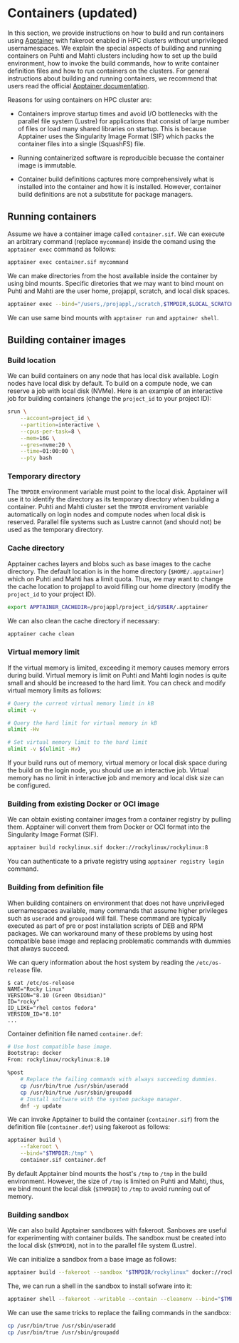 # Containers (updated)

In this section, we provide instructions on how to build and run containers using [Apptainer](https://apptainer.org/) with fakeroot enabled in HPC clusters without unprivileged usernamespaces.
We explain the special aspects of building and running containers on Puhti and Mahti clusters including how to set up the build environment, how to invoke the build commands, how to write container definition files and how to run containers on the clusters.
For general instructions about building and running containers, we recommend that users read the official [Apptainer documentation](https://apptainer.org/docs/user/main/index.html).

Reasons for using containers on HPC cluster are:

- Containers improve startup times and avoid I/O bottlenecks with the parallel file system (Lustre) for applications that consist of large number of files or load many shared libraries on startup.
  This is because Apptainer uses the Singularity Image Format (SIF) which packs the container files into a single (SquashFS) file.

- Running containerized software is reproducible becuase the container image is immutable.

- Container build definitions captures more comprehensively what is installed into the container and how it is installed.
  However, container build definitions are not a substitute for package managers.

## Running containers

Assume we have a container image called `container.sif`.
We can execute an arbitrary command (replace `mycommand`) inside the comand using the `apptainer exec` command as follows:

```bash
apptainer exec container.sif mycommand
```

We can make directories from the host available inside the container by using bind mounts.
Specific diretories that we may want to bind mount on Puhti and Mahti are the user home, projappl, scratch, and local disk spaces.

```bash
apptainer exec --bind="/users,/projappl,/scratch,$TMPDIR,$LOCAL_SCRATCH" container.sif mycommand
```

We can use same bind mounts with `apptainer run` and `apptainer shell`.

## Building container images

### Build location

We can build containers on any node that has local disk available.
Login nodes have local disk by default.
To build on a compute node, we can reserve a job with local disk (NVMe).
Here is an example of an interactive job for building containers (change the `project_id` to your project ID):

```bash
srun \
    --account=project_id \
    --partition=interactive \
    --cpus-per-task=8 \
    --mem=16G \
    --gres=nvme:20 \
    --time=01:00:00 \
    --pty bash
```

### Temporary directory

The `TMPDIR` environment variable must point to the local disk.
Apptainer will use it to identify the directory as its temporary directory when building a container.
Puhti and Mahti cluster set the `TMPDIR` enviroment variable automatically on login nodes and compute nodes when local disk is reserved.
Parallel file systems such as Lustre cannot (and should not) be used as the temporary directory.

### Cache directory

Apptainer caches layers and blobs such as base images to the cache directory.
The default location is in the home directory (`$HOME/.apptainer`) which on Puhti and Mahti has a limit quota.
Thus, we may want to change the cache location to projappl to avoid filling our home directory (modify the `project_id` to your project ID).

```bash
export APPTAINER_CACHEDIR=/projappl/project_id/$USER/.apptainer
```

We can also clean the cache directory if necessary:

```bash
apptainer cache clean
```

### Virtual memory limit

If the virtual memory is limited, exceeding it memory causes memory errors during build.
Virtual memory is limit on Puhti and Mahti login nodes is quite small and should be increased to the hard limit.
You can check and modify virtual memory limits as follows:

```bash
# Query the current virtual memory limit in kB
ulimit -v
```

```bash
# Query the hard limit for virtual memory in kB
ulimit -Hv
```

```bash
# Set virtual memory limit to the hard limit
ulimit -v $(ulimit -Hv)
```

If your build runs out of memory, virtual memory or local disk space during the build on the login node, you should use an interactive job.
Virtual memory has no limit in interactive job and memory and local disk size can be configured.

### Building from existing Docker or OCI image

We can obtain existing container images from a container registry by pulling them.
Apptainer will convert them from Docker or OCI format into the Singularity Image Format (SIF).

```bash
apptainer build rockylinux.sif docker://rockylinux/rockylinux:8
```

You can authenticate to a private registry using `apptainer registry login` command.

### Building from definition file

When building containers on environment that does not have unprivileged usernamespaces available, many commands that assume higher privileges such as `useradd` and `groupadd` will fail.
These command are typically executed as part of pre or post installation scripts of DEB and RPM packages.
We can workaround many of these problems by using host compatible base image and replacing problematic commands with dummies that always succeed.

We can query information about the host system by reading the `/etc/os-release` file.

```text
$ cat /etc/os-release
NAME="Rocky Linux"
VERSION="8.10 (Green Obsidian)"
ID="rocky"
ID_LIKE="rhel centos fedora"
VERSION_ID="8.10"
...
```

Container definition file named `container.def`:

```sh title="container.def"
# Use host compatible base image.
Bootstrap: docker
From: rockylinux/rockylinux:8.10

%post
    # Replace the failing commands with always succeeding dummies.
    cp /usr/bin/true /usr/sbin/useradd
    cp /usr/bin/true /usr/sbin/groupadd
    # Install software with the system package manager.
    dnf -y update
```

We can invoke Apptainer to build the container (`container.sif`) from the definition file (`container.def`) using fakeroot as follows:

```bash
apptainer build \
    --fakeroot \
    --bind="$TMPDIR:/tmp" \
    container.sif container.def
```

By default Apptainer bind mounts the host's `/tmp` to `/tmp` in the build environment.
However, the size of `/tmp` is limited on Puhti and Mahti, thus, we bind mount the local disk (`$TMPDIR`) to `/tmp` to avoid running out of memory.

### Building sandbox

We can also build Apptainer sandboxes with fakeroot.
Sanboxes are useful for experimenting with container builds.
The sandbox must be created into the local disk (`$TMPDIR`), not in to the parallel file system (Lustre).

We can initialize a sandbox from a base image as follows:

```bash
apptainer build --fakeroot --sandbox "$TMPDIR/rockylinux" docker://rockylinux/rockylinux:8.10
```

The, we can run a shell in the sandbox to install sofware into it:

```bash
apptainer shell --fakeroot --writable --contain --cleanenv --bind="$TMPDIR:/tmp" "$TMPDIR/rockylinux"
```

We can use the same tricks to replace the failing commands in the sandbox:

```bash
cp /usr/bin/true /usr/sbin/useradd
cp /usr/bin/true /usr/sbin/groupadd
```
